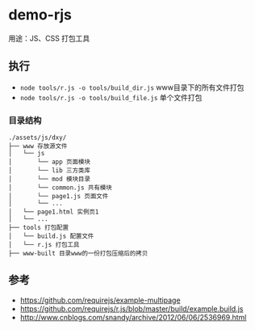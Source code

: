 # demo-rjs #
用途：JS、CSS 打包工具


## 执行 ##

- `node tools/r.js -o tools/build_dir.js` www目录下的所有文件打包
- `node tools/r.js -o tools/build_file.js` 单个文件打包


### 目录结构 ###

    ./assets/js/dxy/
    ├── www 存放源文件
    │   └── js 
    │       └── app 页面模块
    │       └── lib 三方类库
    │       └── mod 模块目录
    │       └── common.js 共有模块
    │       └── page1.js 页面文件
    │       └── ...
    │   └── page1.html 实例页1
    │   └── ...
    ├── tools 打包配置
    │   └── build.js 配置文件
    │   └── r.js 打包工具
    ├── www-built 目录www的一份打包压缩后的拷贝

## 参考 ##

- https://github.com/requirejs/example-multipage
- https://github.com/requirejs/r.js/blob/master/build/example.build.js
- http://www.cnblogs.com/snandy/archive/2012/06/06/2536969.html